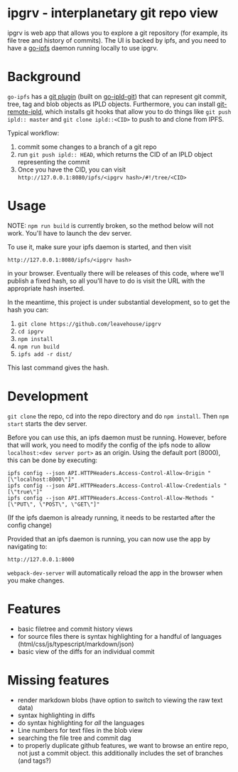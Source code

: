 # ipgrv - interplanetary git repo view

ipgrv is web app that allows you to explore a git repository (for example, its file tree and history of commits). The UI is backed by ipfs, and you need to have a [go-ipfs](https://github.com/ipfs/go-ipfs/) daemon running locally to use ipgrv.

# Background

`go-ipfs` has a [git plugin](https://github.com/ipfs/go-ipfs/blob/ce22b83f24f72f18318c8649ff1bed3d3e96768e/docs/plugins.md#ipld) (built on [go-ipld-git](https://github.com/ipfs/go-ipld-git)) that can represent git commit, tree, tag and blob objects as IPLD objects. Furthermore, you can install [git-remote-ipld](https://github.com/magik6k/git-remote-ipld), which installs git hooks that allow you to do things like `git push ipld:: master` and `git clone ipld::<CID>` to push to and clone from IPFS.

Typical workflow:

 1. commit some changes to a branch of a git repo
 2. run `git push ipld:: HEAD`, which returns the CID of an IPLD object
    representing the commit
 3. Once you have the CID, you can visit `http://127.0.0.1:8080/ipfs/<ipgrv hash>/#!/tree/<CID>`

# Usage

NOTE: `npm run build` is currently broken, so the method below will not work. You'll have to launch the dev server.

To use it, make sure your ipfs daemon is started, and then visit

`http://127.0.0.1:8080/ipfs/<ipgrv hash>`

in your browser. Eventually there will be releases of this code, where we'll publish a fixed hash, so all you'll have to do is visit the URL with the appropriate hash inserted.

In the meantime, this project is under substantial development, so to get the hash you can:

 1. `git clone https://github.com/leavehouse/ipgrv`
 2. `cd ipgrv`
 3. `npm install`
 4. `npm run build`
 5. `ipfs add -r dist/`

This last command gives the hash.

# Development

`git clone` the repo, cd into the repo directory and do `npm install`. Then `npm start` starts the dev server.

Before you can use this, an ipfs daemon must be running. However, before that will work, you need to modify the config of the ipfs node to allow `localhost:<dev server port>` as an origin. Using the default port (8000), this can be done by executing:

```
ipfs config --json API.HTTPHeaders.Access-Control-Allow-Origin "[\"localhost:8000\"]"
ipfs config --json API.HTTPHeaders.Access-Control-Allow-Credentials "[\"true\"]"
ipfs config --json API.HTTPHeaders.Access-Control-Allow-Methods "[\"PUT\", \"POST\", \"GET\"]"
```

(If the ipfs daemon is already running, it needs to be restarted after the config change)

Provided that an ipfs daemon is running, you can now use the app by navigating to:

`http://127.0.0.1:8000`

`webpack-dev-server` will automatically reload the app in the browser when you make changes.

# Features

 - basic filetree and commit history views
 - for source files there is syntax highlighting for a handful of languages (html/css/js/typescript/markdown/json)
 - basic view of the diffs for an individual commit

# Missing features

 - render markdown blobs (have option to switch to viewing the raw text data)
 - syntax highlighting in diffs
 - do syntax highlighting for *all* the languages
 - Line numbers for text files in the blob view
 - searching the file tree and commit dag
 - to properly duplicate github features, we want to browse an entire repo, not
   just a commit object. this additionally includes the set of branches (and
   tags?)
